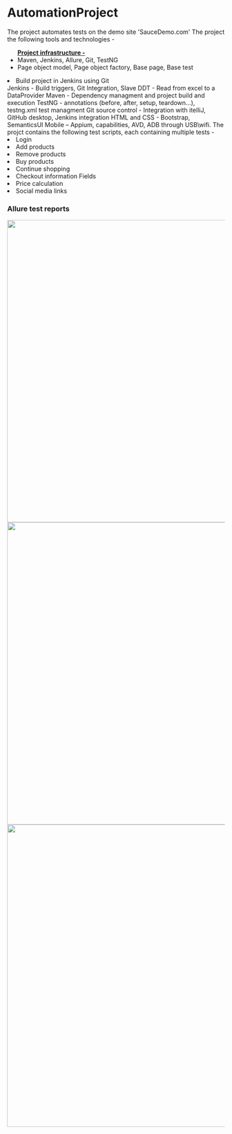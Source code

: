 # AutomationProject
The project automates tests on the demo site 'SauceDemo.com'
The project the following tools and technologies -
<ul>
	<u><b>Project infrastructure -</b></u>
		<li>Maven, Jenkins, Allure, Git, TestNG</li>
		<li>Page object model, Page object factory, Base page, Base test</li>
</ul>
<li>Build project in Jenkins using Git</li>
Jenkins - Build triggers, Git Integration, Slave
DDT - Read from excel to a DataProvider
Maven - Dependency managment and project build and execution
TestNG - annotations (before, after, setup, teardown...), testng.xml test managment
Git source control - Integration with itelliJ, GitHub desktop, Jenkins integration
HTML and CSS - Bootstrap, SemanticsUI
Mobile – Appium, capabilities, AVD, ADB through USB\wifi.
The projct contains the following test scripts, each containing multiple tests -
<li>Login</li>
<li>Add products</li>
<li>Remove products</li>
<li>Buy products</li>
<li>Continue shopping</li>
<li>Checkout information Fields</li>
<li>Price calculation</li>
<li>Social media links</li>

<h3>Allure test reports</h3>
<img src="https://github.com/jonmiz12/AutomationProject/assets/58295061/7abd2cb3-6d03-479a-b36f-81d57030bf1e" width="700">
<img src="https://github.com/jonmiz12/AutomationProject/assets/58295061/455dde73-7766-401d-9984-a3eb408032e2" width="700">
<img src="https://github.com/jonmiz12/AutomationProject/assets/58295061/dbd733e2-7330-4843-afab-c18c9b766f02" width="700">

